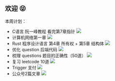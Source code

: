 ## 欢迎 😝

本周计划：
- C语言 阮一峰教程 看完第7章指针 ![](https://progress-bar.dev/29/?title=Progress&width=120&color=babaca) 
- 计算机网络第一章 ![](https://progress-bar.dev/0/?title=Progress&width=120&color=babaca) 
- Rust 程序设计语言 第4章 所有权 + 第5章 结构体  ![](https://progress-bar.dev/20/?title=Progress&width=120&color=babaca) 
- 优化 question 后端代码  ![](https://progress-bar.dev/0/?title=Progress&width=120&color=babaca) 
- 梳理 questions 题目的正确性（50道） ![](https://progress-bar.dev/0/?title=Progress&width=120&color=babaca) 
- 复习 leetcode 10道  ![](https://progress-bar.dev/0/?title=Progress&width=120&color=babaca)
- Trigger 支付  ![](https://progress-bar.dev/60/?title=Progress&width=120&color=babaca)
- 公众号2篇文章  ![](https://progress-bar.dev/0/?title=Progress&width=120&color=babaca)
